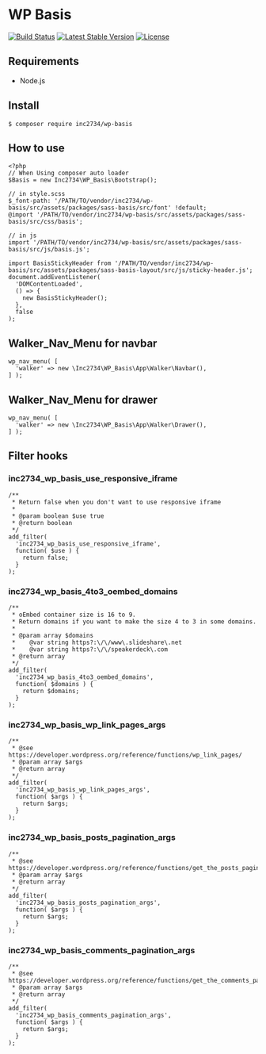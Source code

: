 # WP Basis

[![Build Status](https://travis-ci.org/inc2734/wp-basis.svg?branch=master)](https://travis-ci.org/inc2734/wp-basis)
[![Latest Stable Version](https://poser.pugx.org/inc2734/wp-basis/v/stable)](https://packagist.org/packages/inc2734/wp-basis)
[![License](https://poser.pugx.org/inc2734/wp-basis/license)](https://packagist.org/packages/inc2734/wp-basis)

## Requirements
* Node.js

## Install
```
$ composer require inc2734/wp-basis
```

## How to use
```
<?php
// When Using composer auto loader
$Basis = new Inc2734\WP_Basis\Bootstrap();
```

```
// in style.scss
$_font-path: '/PATH/TO/vendor/inc2734/wp-basis/src/assets/packages/sass-basis/src/font' !default;
@import '/PATH/TO/vendor/inc2734/wp-basis/src/assets/packages/sass-basis/src/css/basis';
```

```
// in js
import '/PATH/TO/vendor/inc2734/wp-basis/src/assets/packages/sass-basis/src/js/basis.js';

import BasisStickyHeader from '/PATH/TO/vendor/inc2734/wp-basis/src/assets/packages/sass-basis-layout/src/js/sticky-header.js';
document.addEventListener(
  'DOMContentLoaded',
  () => {
    new BasisStickyHeader();
  },
  false
);
```

## Walker_Nav_Menu for navbar
```
wp_nav_menu( [
  'walker' => new \Inc2734\WP_Basis\App\Walker\Navbar(),
] );
```

## Walker_Nav_Menu for drawer
```
wp_nav_menu( [
  'walker' => new \Inc2734\WP_Basis\App\Walker\Drawer(),
] );
```

## Filter hooks
### inc2734_wp_basis_use_responsive_iframe
```
/**
 * Return false when you don't want to use responsive iframe
 *
 * @param boolean $use true
 * @return boolean
 */
add_filter(
  'inc2734_wp_basis_use_responsive_iframe',
  function( $use ) {
    return false;
  }
);
```

### inc2734_wp_basis_4to3_oembed_domains
```
/**
 * oEmbed container size is 16 to 9.
 * Return domains if you want to make the size 4 to 3 in some domains.
 *
 * @param array $domains
 *    @var string https?:\/\/www\.slideshare\.net
 *    @var string https?:\/\/speakerdeck\.com
 * @return array
 */
add_filter(
  'inc2734_wp_basis_4to3_oembed_domains',
  function( $domains ) {
    return $domains;
  }
);
```

### inc2734_wp_basis_wp_link_pages_args
```
/**
 * @see https://developer.wordpress.org/reference/functions/wp_link_pages/
 * @param array $args
 * @return array
 */
add_filter(
  'inc2734_wp_basis_wp_link_pages_args',
  function( $args ) {
    return $args;
  }
);
```

### inc2734_wp_basis_posts_pagination_args
```
/**
 * @see https://developer.wordpress.org/reference/functions/get_the_posts_pagination/
 * @param array $args
 * @return array
 */
add_filter(
  'inc2734_wp_basis_posts_pagination_args',
  function( $args ) {
    return $args;
  }
);
```

### inc2734_wp_basis_comments_pagination_args
```
/**
 * @see https://developer.wordpress.org/reference/functions/get_the_comments_pagination/
 * @param array $args
 * @return array
 */
add_filter(
  'inc2734_wp_basis_comments_pagination_args',
  function( $args ) {
    return $args;
  }
);
```
